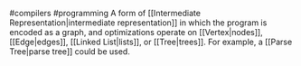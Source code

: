 #compilers #programming 
A form of [[Intermediate Representation|intermediate representation]] in which the program is encoded as a graph, and optimizations operate on [[Vertex|nodes]], [[Edge|edges]], [[Linked List|lists]], or [[Tree|trees]]. For example, a [[Parse Tree|parse tree]] could be used.